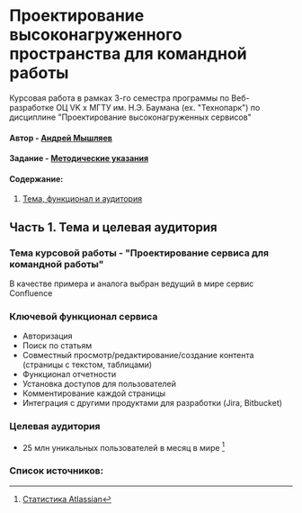 # Проектирование высоконагруженного пространства для командной работы

Курсовая работа в рамках 3-го семестра программы по Веб-разработке ОЦ VK x МГТУ им. Н.Э. Баумана (ex. "Технопарк") по дисциплине "Проектирование высоконагруженных сервисов"

#### Автор - [Андрей Мышляев](https://park.vk.company/profile/a.myshliaev/ "Страница на портале VK x МГТУ")
#### Задание - [Методические указания](https://github.com/init/highload/blob/main/homework_architecture.md)

#### Содержание:
1. [Тема, функционал и аудитория](#1)


## Часть 1. Тема и целевая аудитория <a name="1"></a>

### Тема курсовой работы - **"Проектирование сервиса для командной работы"**
В качестве примера и аналога выбран ведущий в мире сервис Confluence

### Ключевой функционал сервиса
- Авторизация
- Поиск по статьям
- Совместный просмотр/редактирование/создание контента (страницы с текстом, таблицами)
- Функционал отчетности
- Установка доступов для пользователей
- Комментирование каждой страницы
- Интеграция с другими продуктами для разработки (Jira, Bitbucket)

### Целевая аудитория
- 25 млн уникальных пользователей в месяц в мире [^1]

### Список источников:
[^1]: [Статистика Atlassian](https://www.atlassian.com/ru/customers/the-telegraph)
